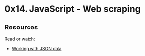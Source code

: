 # 0x14. JavaScript - Web scraping

## Resources
Read or watch:

* [Working with JSON data](#https://developer.mozilla.org/en-US/docs/Learn/JavaScript/Objects/JSON)
